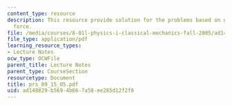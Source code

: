 ```yaml
---
content_type: resource
description: This resource provide solution for the problems based on gravity and
  force.
file: /media/courses/8-01l-physics-i-classical-mechanics-fall-2005/ad148829b5694b667a58ee285d12f2f8_prs_09_15_05.pdf
file_type: application/pdf
learning_resource_types:
- Lecture Notes
ocw_type: OCWFile
parent_title: Lecture Notes
parent_type: CourseSection
resourcetype: Document
title: prs_09_15_05.pdf
uid: ad148829-b569-4b66-7a58-ee285d12f2f8
---
```

